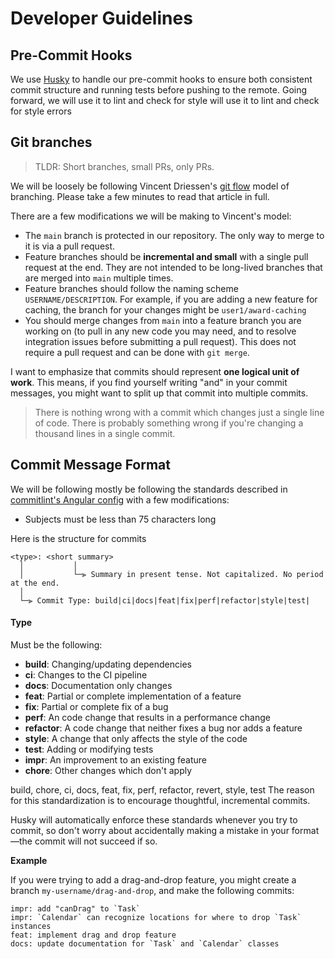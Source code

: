 # Developer Guidelines

## Pre-Commit Hooks

We use [Husky](https://typicode.github.io/husky/) to handle our pre-commit
hooks to ensure both consistent commit structure and running tests before
pushing to the remote. Going forward, we will use it to lint and check for
style will use it to lint and check for style errors

## Git branches

> TLDR: Short branches, small PRs, only PRs.

We will be loosely be following Vincent Driessen's
[git flow](https://nvie.com/posts/a-successful-git-branching-model/)
model of branching. Please take a few minutes to read that article in full.

There are a few modifications we will be making to Vincent's model:

- The `main` branch is protected in our repository. The only way to merge to
  it is via a pull request.
- Feature branches should be **incremental and small** with a single pull
  request at the end. They are not intended to be long-lived branches that are
  merged into `main` multiple times.
- Feature branches should follow the naming scheme `USERNAME/DESCRIPTION`.
  For example, if you are adding a new feature for caching, the branch for your
  changes might be `user1/award-caching`
- You should merge changes from `main` into a feature branch you are working
  on (to pull in any new code you may need, and to resolve integration issues
  before submitting a pull request). This does not require a pull request and
  can be done with `git merge`.

I want to emphasize that commits should represent **one logical unit of work**.
This means, if you find yourself writing "and" in your commit messages, you
might want to split up that commit into multiple commits.

> There is nothing wrong with a commit which changes just a single line of code.
> There is probably something wrong if you're changing a thousand lines in a
> single commit.

## Commit Message Format

We will be following mostly be following the standards described in
[commitlint's Angular config](https://github.com/conventional-changelog/commitlint/blob/main/%40commitlint/config-angular/README.md)
with a few modifications:

- Subjects must be less than 75 characters long

Here is the structure for commits

```
<type>: <short summary>
  │           │
  │           └─⫸ Summary in present tense. Not capitalized. No period at the end.
  │
  └─⫸ Commit Type: build|ci|docs|feat|fix|perf|refactor|style|test|
```

#### Type

Must be the following:

- **build**: Changing/updating dependencies
- **ci**: Changes to the CI pipeline
- **docs**: Documentation only changes
- **feat**: Partial or complete implementation of a feature
- **fix**: Partial or complete fix of a bug
- **perf**: An code change that results in a performance change
- **refactor**: A code change that neither fixes a bug nor adds a feature
- **style**: A change that only affects the style of the code
- **test**: Adding or modifying tests
- **impr**: An improvement to an existing feature
- **chore**: Other changes which don't apply

build, chore, ci, docs, feat, fix, perf, refactor, revert, style, test
The reason for this standardization is to encourage thoughtful, incremental commits.

Husky will automatically enforce these standards whenever you try to commit, so
don't worry about accidentally making a mistake in your format—the commit will
not succeed if so.

**Example**

If you were trying to add a drag-and-drop feature, you might create a branch
`my-username/drag-and-drop`, and make the following commits:

```
impr: add "canDrag" to `Task`
impr: `Calendar` can recognize locations for where to drop `Task` instances
feat: implement drag and drop feature
docs: update documentation for `Task` and `Calendar` classes
```
